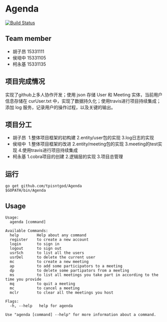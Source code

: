 # Agenda
[![Build Status](https://travis-ci.org/tpisntgod/Agenda.svg?branch=master)](https://travis-ci.org/tpisntgod/Agenda)

## Team member
- 胡子昂 15331111 
- 侯培中 15331105
- 柯永基 15331135

## 项目完成情况
实现了github上多人协作开发；使用 json 存储 User 和 Meeting 实体，当前用户信息存储在 curUser.txt 中，实现了数据持久化；使用travis进行项目持续集成；添加 log 服务，记录用户的操作过程，以及关键的输出。

## 项目分工

- 胡子昂
  1.整体项目框架的初构建 2.entity/user包的实现  3.log日志的实现
- 侯培中
  1.整体项目框架的改进  2.entity/meeting包的实现  3.meeting的test实现  4.使用travis进行项目持续集成
- 柯永基
  1.cobra项目的创建  2.逻辑层的实现  3.项目总管理

## 运行

```
go get github.com/tpisntgod/Agenda
$GOPATH/bin/Agenda
```

## Usage
```
Usage:
  agenda [command]

Available Commands:
  help        Help about any command
  register    to create a new account
  login       to sign in
  logout      to sign out
  usrSch      to list all the users
  usrDel      to delete the current user
  mc          to create a new meeting
  ap          to add some participators to a meeting
  dp          to delete some partipators from a meeting
  ms          to list all meetings you take part in according to the time you provide
  mq          to quit a meeting
  mc          to cancel a meeting
  mclr        to clear all the meetings you host

Flags:
  -h, --help   help for agenda

Use "agenda [command] --help" for more information about a command.
```
